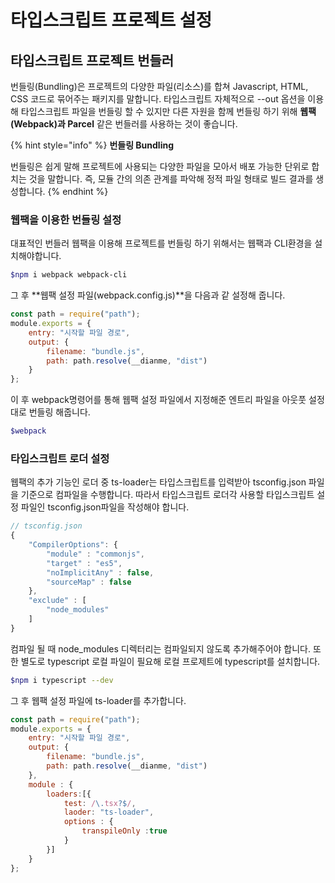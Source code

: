 # 타입스크립트 프로젝트 설정

## 타입스크립트 프로젝트 번들러

 번들링\(Bundling\)은 프로젝트의 다양한 파일\(리소스\)를 합쳐 Javascript, HTML, CSS 코드로 묶어주는 패키지를 말합니다. 타입스크립트 자체적으로 --out 옵션을 이용해 타입스크립트 파일을 번들링 할 수 있지만 다른 자원을 함께 번들링 하기 위해 **웹팩\(Webpack\)과 Parcel** 같은 번들러를 사용하는 것이 좋습니다.

{% hint style="info" %}
**번들링 Bundling**

 번들링은 쉽게 말해 프로젝트에 사용되는 다양한 파일을 모아서 배포 가능한 단위로 합치는 것을 말합니다. 즉, 모듈 간의 의존 관계를 파악해 정적 파일 형태로 빌드 결과를 생성합니다.
{% endhint %}

### 웹팩을 이용한 번들링 설정

 대표적인 번들러 웹팩을 이용해 프로젝트를 번들링 하기 위해서는 웹팩과 CLI환경을 설치해야합니다.

```bash
$npm i webpack webpack-cli
```

그 후 **웹팩 설정 파일\(webpack.config.js\)**을 다음과 같 설정해 줍니다. 

```javascript
const path = require("path");
module.exports = {
    entry: "시작할 파일 경로",
    output: {
        filename: "bundle.js",
        path: path.resolve(__dianme, "dist")
    }
};
```

이 후 webpack명령어를 통해 웹팩 설정 파일에서 지정해준 엔트리 파일을 아웃풋 설정대로 번들링 해줍니다.

```bash
$webpack
```

### 타입스크립트 로더 설정

 웹팩의 추가 기능인 로더 중 ts-loader는 타입스크립트를 입력받아 tsconfig.json 파일을 기준으로 컴파일을 수행합니다.  따라서 타입스크립트 로더각 사용할 타입스크립트 설정 파일인 tsconfig.json파일을 작성해야 합니다. 

```javascript
// tsconfig.json
{
    "CompilerOptions": {
        "module" : "commonjs",
        "target" : "es5",
        "noImplicitAny" : false,
        "sourceMap" : false
    },
    "exclude" : [
        "node_modules"
    ]
}
```

 컴파일 될 때 node\_modules 디렉터리는 컴파일되지 않도록 추가해주어야 합니다. 또한 별도로 typescript 로컬 파일이 필요해 로컬 프로제트에 typescript를 설치합니다.

```bash
$npm i typescript --dev
```

 그 후 웹팩 설정 파일에 ts-loader를 추가합니다. 

```javascript
const path = require("path");
module.exports = {
    entry: "시작할 파일 경로",
    output: {
        filename: "bundle.js",
        path: path.resolve(__dianme, "dist")
    },
    module : {
        loaders:[{
            test: /\.tsx?$/,
            laoder: "ts-loader",
            options : {
                transpileOnly :true
            }
        }]
    }
};
```

